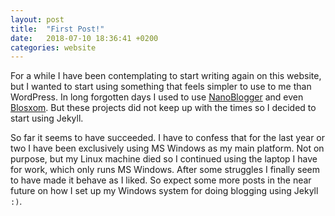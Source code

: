 ```yaml
---
layout: post
title:  "First Post!"
date:   2018-07-10 18:36:41 +0200
categories: website
---
```

For a while I have been contemplating to start writing again on this website, but I wanted to start using something that feels simpler to use to me than WordPress. In long forgotten days I used to use [NanoBlogger](https://nanoblogger.sourceforge.net/) and even [Blosxom](https://blosxom.sourceforge.net/). But these projects did not keep up with the times so I decided to start using Jekyll.

So far it seems to have succeeded. I have to confess that for the last year or two I have been exclusively using MS Windows as my main platform. Not on purpose, but my Linux machine died so I continued using the laptop I have for work, which only runs MS Windows. After some struggles I finally seem to have made it behave as I liked. So expect some more posts in the near future on how I set up my Windows system for doing blogging using Jekyll `:)`.
